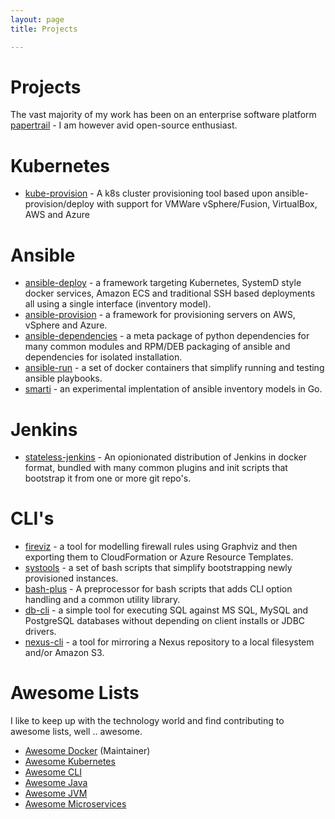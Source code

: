 ```yaml
---
layout: page
title: Projects

---
```


# Projects

The vast majority of my work has been on an enterprise software platform [papertrail](https://www.papertrail.co.za) - I am however avid open-source enthusiast.

# Kubernetes

- [kube-provision](https://github.com/moshloop/kube-provision) - A k8s cluster provisioning tool based upon ansible-provision/deploy with support for VMWare vSphere/Fusion, VirtualBox, AWS and Azure

# Ansible

- [ansible-deploy](https://www.moshloop.com/ansible-deploy) - a framework targeting Kubernetes, SystemD style docker services, Amazon ECS and traditional SSH based deployments all using a single interface (inventory model).
- [ansible-provision](https://www.moshloop.com/ansible-provision) - a framework for provisioning servers on AWS, vSphere and Azure.
- [ansible-dependencies](https://github.com/moshloop/ansible-dependencies) - a meta package of python dependencies for many common modules and RPM/DEB packaging of ansible and dependencies for isolated installation.
- [ansible-run](https://github.com/moshloop/ansible-run) - a set of docker containers that simplify running and testing ansible playbooks.
- [smarti](https://github.com/moshloop/smarti) - an experimental implentation of ansible inventory models in Go.

# Jenkins

- [stateless-jenkins](https://github.com/moshloop/stateless-jenkins) - An opionionated distribution of Jenkins in docker format, bundled with many common plugins and init scripts that bootstrap it from one or more git repo's.

# CLI's

- [fireviz](https://github.com/moshloop/fireviz) - a tool for modelling firewall rules using Graphviz and then exporting them to CloudFormation or Azure Resource Templates.
- [systools](https://github.com/moshloop/systools) - a set of bash scripts that simplify bootstrapping newly provisioned instances.
- [bash-plus](https://github.com/moshloop/bash-plus) - A preprocessor for bash scripts that adds CLI option handling and a common utility library.
- [db-cli](https://github.com/moshloop/db-cli) - a simple tool for executing SQL against MS SQL, MySQL and PostgreSQL databases without depending on client installs or JDBC drivers.
- [nexus-cli](https://github.com/moshloop/nexus-cli) - a tool for mirroring a Nexus repository to a local filesystem and/or Amazon S3.

# Awesome Lists

I like to keep up with the technology world and find contributing to awesome lists, well .. awesome.

* [Awesome Docker](https://github.com/veggiemonk/awesome-docker) (Maintainer)
* [Awesome Kubernetes](https://github.com/ramitsurana/awesome-kubernetes)
* [Awesome CLI](https://github.com/aharris88/awesome-cli-apps)
* [Awesome Java](https://github.com/akullpp/awesome-java)
* [Awesome JVM](https://github.com/deephacks/awesome-jvm)
* [Awesome Microservices](https://github.com/mfornos/awesome-microservices)

